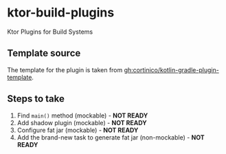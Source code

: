 # ktor-build-plugins

Ktor Plugins for Build Systems

## Template source

The template for the plugin is taken
from [gh:cortinico/kotlin-gradle-plugin-template](https://github.com/cortinico/kotlin-gradle-plugin-template).

## Steps to take

1. Find `main()` method (mockable) - **NOT READY**
2. Add shadow plugin (mockable) - **NOT READY**
3. Configure fat jar (mockable) - **NOT READY**
4. Add the brand-new task to generate fat jar (non-mockable) - **NOT READY**